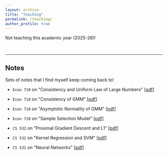 ```yaml
---
layout: archive
title: "Teaching"
permalink: /teaching/
author_profile: true
---
```



Not teaching this academic year (2025-26)!

<br>

---

## Notes

Sets of notes that I find myself keep coming back to!

- `Econ 710` on "Consistency and Uniform Law of Large Numbers" [<a href="/files/ECON710_2_Lec2.pdf" target="_blank">pdf</a>]

- `Econ 710` on "Consistency of GMM" [<a href="/files/ECON710_2_Lec3.pdf" target="_blank">pdf</a>]

- `Econ 710` on "Asymptotic Normality of GMM" [<a href="/files/ECON710_2_Lec5.pdf" target="_blank">pdf</a>]

- `Econ 710` on "Sample Selection Model" [<a href="/files/ECON710_2_Lec8.pdf" target="_blank">pdf</a>]

- `CS 532` on "Proximal Gradient Descent and L1" [<a href="/files/CS532_Proximal GD and L1.pdf" target="_blank">pdf</a>]

- `CS 532` on "Kernel Regression and SVM" [<a href="/files/CS532_Kernel Regression and SVM.pdf" target="_blank">pdf</a>]

- `CS 532` on "Neural Networks" [<a href="/files/CS532_Neural Networks.pdf" target="_blank">pdf</a>]




<!---

ECON 711: Microeconomic Theory I, Fall 2023, Prof. Matteo Camboni & Prof. Benjamin Bernard

<details><summary>ECON 713: Microeconomic Theory II, Spring 2024, Prof. Lones Smith & Prof. Marzena Rostek</summary>
  
  > <a href="/files/Eric_Auction_Theory_Reading_Notes.pdf" target="_blank">auction reading notes</a>
  
  > <a href="/files/ECON713_2_Lec5_Adverse_Selection.pdf" target="_blank">adverse selection</a>

</details>

ECON 709: Economic Statistics and Econometrics I, Fall 2023, Prof. Xiaoxia Shi & Prof. Jack Porter 

<details><summary>ECON 710: Economic Statistics and Econometrics II, Spring 2024, Prof. Bruce Hansen & Prof. Harold Chiang</summary>
  
 > <a href="/files/ECON710_2_Lec5.pdf" target="_blank">AN–GMM</a>
 
 > <a href="/files/ECON710_2_Lec10.pdf" target="_blank">nonparametrics</a>

</details>


(ECON 871: Advanced International Economics I (Trade), Fall 2024, *Prof. Agustín Gutiérrez & Prof. Miguel Acosta* (<a href="/files/Eric_Econ871_PaperDiscussion_Pre.pdf" target="_blank">My short discussion of Amiti & Heise (2024)</a>)) 

ECON 713: Microeconomic Theory II, Spring 2024, *Prof. Lones Smith & Prof. Marzena Rostek*  (<a href="/files/Eric_Auction_Theory_Reading_Notes.pdf" target="_blank">auction reading notes</a>) (<a href="/files/ECON713_2_Lec5_Adverse_Selection.pdf" target="_blank">AS</a>) 

ECON 710: Economic Statistics and Econometrics II, Spring 2024, *Prof. Bruce Hansen & Prof. Harold Chiang* (<a href="/files/ECON710_2_Lec5.pdf" target="_blank">AN–GMM</a>) (<a href="/files/ECON710_2_Lec10.pdf" target="_blank">nonparametrics</a>)
-->

<!---




### Undergraduate courses

<details><summary>Economics</summary>

ECON 681–682: Senior Honors Thesis, Fall 2024–Spring 2025, advised by Prof. Lydia Cox & Prof. Jesse Gregory

ECON 661: Issues in International Macroeconomics, Spring 2025, Prof. Louphou Coulibaly 

ECON 699: Directed Study, Fall 2024–Spring 2025, with Prof. Jesse Gregory & Sarah Bass 

ECON 580: Honors Tutorial in Research Project Design, Spring 2024, Prof. Simeon Alder & Prof. Corina Mommaerts

ECON 664: Issues in International Trade, Fall 2023, Prof. Lydia Cox

<details><summary>ECON 699: Directed Study, Spring 2023, with Prof. Matteo Camboni</summary>
  
<a href="/files/3_Eric_ECON699_Game_Theory_Notes.pdf" target="_blank">game theory reading notes</a>

</details>

ECON 312: Intermediate Macroeconomic Theory (Honors), Spring 2023, Prof. Simeon Alder

ECON 311: Intermediate Microeconomic Theory (Honors), Fall 2022, Prof. Matteo Camboni

ECON 410: Introductory Econometrics, Summer 2022, Prof. Christopher McKelvey
</details>


<details><summary>Mathematics, Statistics, Computational/Programming</summary>

COMP SCI 532: Matrix Methods in Machine Learning, Fall 2024

MATH 632: Introduction to Stochastic Processes, Spring 2024 

MATH 521: Analysis I, Summer 2023

MATH 431: Introduction to the Theory of Probability, Spring 2023

MATH 421: The Theory of Single Variable Calculus, Spring 2023

STAT 303: R for Statistics I, Spring 2023

MATH 340: Elementary Matrix and Linear Algebra, Summer 2022

COMP SCI 220: Data Science Programming I (Python), Spring 2022

STAT 240: Data Science Modeling I (R), Fall 2022

MATH 221–222–234: The Calculus I-II-III sequence, Fall 2021 - Fall 2022
</details>

<details><summary>Others</summary>
  
2023 <a href="https://www.linksworkshop.org/" target="_blank">LINKS Workshop on Social Network Analysis</a>, Intermediate SNA (R) (<a href="/files/Eric_LINKS_Workshop_2023_Intermediate_SNA.pdf" target="_blank">unfinished notes</a>)

2023 <a href="https://fodsi.us/index.html" target="_blank">FODSI Summer School on Foundation of Data Science</a>, Bryn Mawr College, PA
</details>


<a href="/files/Eric_Auction_Theory_Reading_Notes.pdf" target="_blank">auction reading notes</a>
-->

